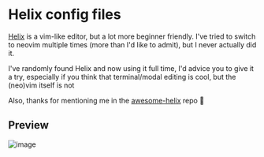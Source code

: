 # Helix config files

[Helix](https://github.com/helix-editor/helix) is a vim-like editor,
but a lot more beginner friendly. I've tried to switch to neovim multiple
times (more than I'd like to admit), but I never actually did it.

I've randomly found Helix and now using it full time, I'd advice you to give
it a try, especially if you think that terminal/modal editing is cool,
but the (neo)vim itself is not

Also, thanks for mentioning me in the [awesome-helix](https://github.com/rajasegar/awesome-helix) repo 🎉

## Preview

![image](https://github.com/ravsii/.helix/assets/5007271/8ad53599-cf50-4597-a1f5-0fd88d513ad7)
